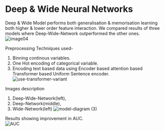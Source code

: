 # Deep & Wide Neural Networks

Deep & Wide Model performs both generalisation & memorisation learning both higher & lower order feature interaction. We compared results of three models where Deep-Wide-Network outperformed the other ones.
![image04](https://github.com/Guggu-Gill/complaint-classification-finance/assets/128667568/9489d45b-97df-4303-9b5d-e9da0293ed5e)


Preprocessing Techniques used-
1. Binning continous variables.
2. One Hot encoding of categorical variable.
3. Encoding text based data using Encoder based attention based Transformer based Uniform Sentence encoder.
![use-transformer-variant](https://github.com/Guggu-Gill/complaint-classification-finance/assets/128667568/a4e8cc18-e1cf-4b9e-a653-94aebca0861e)



Images description
1. Deep-Wide-Network(left),
2. Deep-Network(middle),
3. Wide-Network(left)
![model-diagram (3)](https://user-images.githubusercontent.com/128667568/236314011-e970ebe7-f820-42ad-af0e-6db0dfa083c7.jpg)

Results showing improvement in AUC.  
![AUC](https://user-images.githubusercontent.com/128667568/236313235-7e767740-a91d-4a3e-9d93-3b874ac978ad.jpg)


